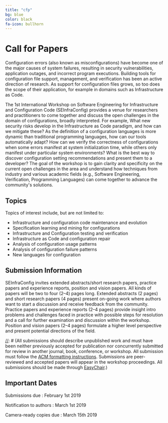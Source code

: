 ```yaml
---
title: "cfp"
bg: blue
color: black
fa-icon: bullhorn
---
```


# Call for Papers

Configuration errors (also known as misconfigurations) have become one of the major causes of system failures, resulting in security vulnerabilities, application outages, and incorrect program executions.
Building tools for configuration file support, management, and verification has been an active direction of research.
As support for configuration files grows, so too does the scope of their application, for example in domains such as Infrastructure as Code.

The 1st International Workshop on Software Engineering for Infrastructure and Configuration Code (SEInfraConfig) provides a venue for researchers and practitioners to come together and discuss the open challenges in the domain of configurations, broadly interpreted. 
For example, 
What new security risks develop in the Infrastructure as Code paradigm, and how can we mitigate these?
As the definition of a configuration languages is more dynamic than traditional programming languages, how can our tools automatically adapt?
How can we verify the correctness of configurations when some errors manifest at system initialization time, while others only manifest under particular system environments?
What is the best way to discover configuration setting recommendations and present them to a developer? 
The goal of the workshop is to gain clarity and specificity on the current open challenges in the area and understand how techniques from industry and various academic fields (e.g., Software Engineering, Verification, Programming Languages) can come together to advance the community's solutions.

## Topics

Topics of interest include, but are not limited to:

- Infrastructure and configuration code maintenance and evolution
- Specification learning and mining for configurations
- Infrastructure and Configuration testing and verification
- Infrastructure as Code and configuration repair
- Analysis of configuration usage patterns
- Analysis of configuration failure patterns
- New languages for configuration

## Submission Information

SEInfraConfig invites extended abstracts/short research papers, practice papers and experience reports, position and vision papers. 
All kinds of papers will be two to four (2–4) pages long. 
Extended abstracts (2 pages) and short research papers (4 pages) present on-going work where authors want to start a discussion and receive feedback from the community. 
Practice papers and experience reports (2–4 pages) provide insight intro problems and challenges faced in practice with possible steps for resolution and a call for further examination and discussion within the workshop. 
Position and vision papers (2–4 pages) formulate a higher level perspective and present potential directions of the field.

[//]: # (All submissions should describe unpublished work and must have been neither previously accepted for publication nor concurrently submitted for review in another journal, book, conference, or workshop. All submission must follow the [ACM formatting instructions](https://www.icse2018.org/track/icse-2018-Double-blind-review#Formatting). Submissions are peer-reviewed and accepted papers will appear in the workshop proceedings. All submissions should be made through [EasyChair](https://easychair.org/conferences/?conf=wapi18).)

## Important Dates

Submissions due
: February 1st 2019

Notification to authors
: March 1st 2019

Camera-ready copies due
: March 15th 2019

[//]: # (The official publication date of the workshop proceedings is the date the proceedings are made available in the ACM Library. This date may be up to two weeks prior to the first day of ICSE 2018. The official publication date affects the deadline for any patent filings related to published work.)
